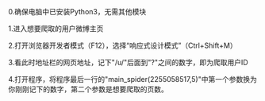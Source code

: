 0.确保电脑中已安装Python3，无需其他模块

1.进入想要爬取的用户微博主页

2.打开浏览器开发者模式（F12），选择“响应式设计模式”（Ctrl+Shift+M）

3.看此时地址栏的网页地址，记下"/u/"后面到"?"之间的数字，即为爬取用户ID

4.打开程序，将程序最后一行的"main_spider(2255058517,5)"中第一个参数换为你刚刚记下的数字，第二个参数是想要爬取的页数。
